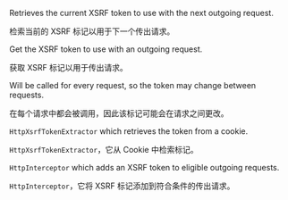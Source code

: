 Retrieves the current XSRF token to use with the next outgoing request.

检索当前的 XSRF 标记以用于下一个传出请求。

Get the XSRF token to use with an outgoing request.

获取 XSRF 标记以用于传出请求。

Will be called for every request, so the token may change between requests.

在每个请求中都会被调用，因此该标记可能会在请求之间更改。

`HttpXsrfTokenExtractor` which retrieves the token from a cookie.

`HttpXsrfTokenExtractor`，它从 Cookie 中检索标记。

`HttpInterceptor` which adds an XSRF token to eligible outgoing requests.

`HttpInterceptor`，它将 XSRF 标记添加到符合条件的传出请求。